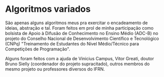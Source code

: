 # Algoritmos variados

São apenas alguns algoritmos meus pra exercitar o encadeamento de ideias, abstração e tal. Foram feitos em prol de minha participação como bolsista de Apoio à Difusão de Conhecimento no Ensino Médio (ADC-B) no projeto do Conselho Nacional de Desenvolvimento Científico e Tecnológico (CNPq) "Treinamento de Estudantes do Nível Médio/Técnico para Competições de Programação".

Alguns foram feitos com a ajuda de Vinicius Campus, Vitor Greati, doutor Bruno Sielly (coordenador do projeto supracitado), outros membros do mesmo projeto ou professores diversos do IFRN.
